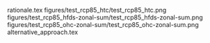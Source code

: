 rationale.tex
figures/test_rcp85_htc/test_rcp85_htc.png
figures/test_rcp85_hfds-zonal-sum/test_rcp85_hfds-zonal-sum.png
figures/test_rcp85_ohc-zonal-sum/test_rcp85_ohc-zonal-sum.png
alternative_approach.tex
